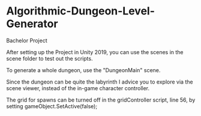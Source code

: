 # Algorithmic-Dungeon-Level-Generator
Bachelor Project

After setting up the Project in Unity 2019, you can use the scenes in the scene folder to test out the scripts.

To generate a whole dungeon, use the "DungeonMain" scene. 

Since the dungeon can be quite the labyrinth I advice you to explore via the scene viewer, instead of the in-game character controller.

The grid for spawns can be turned off in the gridController script, line 56, by setting gameObject.SetActive(false);
